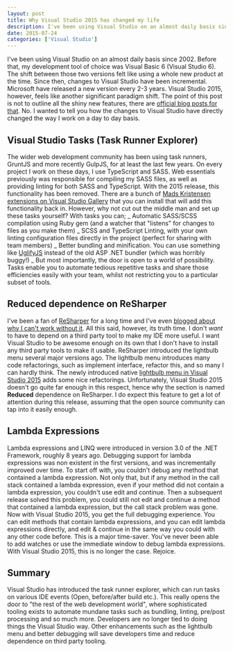 ```yaml
---
layout: post
title: Why Visual Studio 2015 has changed my life
description: I've been using Visual Studio on an almost daily basis since 2002, the 2015 release feels like a huge paradigm shift, comparable to Visual Studio 6 to 2002.
date: 2015-07-24
categories: ['Visual Studio']
---
```


I've been using Visual Studio on an almost daily basis since 2002\. Before that, my development tool of choice was Visual Basic 6 (Visual Studio 6). The shift between those two versions felt like using a whole new product at the time. Since then, changes to Visual Studio have been incremental. Microsoft have released a new version every 2-3 years. Visual Studio 2015, however, feels like another significant paradigm shift. The point of this post is not to outline all the shiny new features, there are [official blog posts for that](http://blogs.msdn.com/b/somasegar/archive/2015/07/20/visual-studio-2015-and-net-4-6-available-for-download.aspx). No. I wanted to tell you how the changes to Visual Studio have directly changed the way I work on a day to day basis.

## Visual Studio Tasks (Task Runner Explorer)

The wider web development community has been using task runners, GruntJS and more recently GulpJS, for at least the last few years. On every project I work on these days, I use TypeScript and SASS. Web essentials previously was responsible for compiling my SASS files, as well as providing linting for both SASS and TypeScript. With the 2015 release, this functionality has been removed. There are a bunch of [Mads Kristensen extensions on Visual Studio Gallery](https://visualstudiogallery.msdn.microsoft.com/site/search?query=mads%20kristensen&f%5B0%5D.Value=mads%20kristensen&f%5B0%5D.Type=SearchText&ac=2) that you can install that will add this functionality back in. However, why not cut out the middle man and set up these tasks yourself? With tasks you can; _ Automatic SASS/SCSS compilation using Ruby gem (and a watcher that "listens" for changes to files as you make them) _ SCSS and TypeScript Linting, with your own linting configuration files directly in the project (perfect for sharing with team members) _ Better bundling and minification. You can use something like [UglifyJS](https://github.com/mishoo/UglifyJS) instead of the old ASP .NET bundler (which was horribly buggy!) _ But most importantly, the door is open to a world of possibility. Tasks enable you to automate tedious repetitive tasks and share those efficiencies easily with your team, whilst not restricting you to a particular subset of tools.

## Reduced dependence on ReSharper

I've been a fan of [ReSharper](https://www.jetbrains.com/resharper/) for a long time and I've even [blogged about why I can't work without it](/career/15-reasons-why-i-cant-work-without-jetbrains-resharper/). All this said, however, its truth time. I don't _want_ to have to depend on a third party tool to make my IDE more useful. I want Visual Studio to be awesome enough on its own that I don't have to install any third party tools to make it usable. ReSharper introduced the lightbulb menu several major versions ago. The lightbulb menu introduces many code refactorings, such as implement interface, refactor this, and so many I can hardly think. The newly introduced native [lightbulb menu in Visual Studio 2015](<https://msdn.microsoft.com/en-us/library/dn872466(v=vs.140).aspx>) adds some nice refactorings. Unfortunately, Visual Studio 2015 doesn't go quite far enough in this respect, hence why the section is named **Reduced** dependence on ReSharper. I do expect this feature to get a lot of attention during this release, assuming that the open source community can tap into it easily enough.

## Lambda Expressions

Lambda expressions and LINQ were introduced in version 3.0 of the .NET Framework, roughly 8 years ago. Debugging support for lambda expressions was non existent in the first versions, and was incrementally improved over time. To start off with, you couldn't debug any method that contained a lambda expression. Not only that, but if any method in the call stack contained a lambda expression, even if your method did not contain a lambda expression, you couldn't use edit and continue. Then a subsequent release solved this problem, you could still not edit and continue a method that contained a lambda expression, but the call stack problem was gone. Now with Visual Studio 2015, you get the full debugging experience. You can edit methods that contain lambda expressions, and you can edit lambda expressions directly, and edit & continue in the same way you could with any other code before. This is a major time-saver. You've never been able to add watches or use the immediate window to debug lambda expressions. With Visual Studio 2015, this is no longer the case. Rejoice.

## Summary

Visual Studio has introduced the task runner explorer, which can run tasks on various IDE events (Open, before/after build etc.). This really opens the door to "the rest of the web development world", where sophisticated tooling exists to automate mundane tasks such as bundling, linting, pre/post processing and so much more. Developers are no longer tied to doing things the Visual Studio way. Other enhancements such as the lightbulb menu and better debugging will save developers time and reduce dependence on third party tooling.
